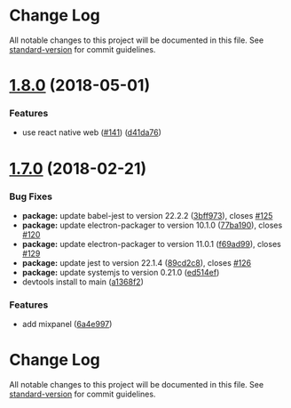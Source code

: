 # Change Log

All notable changes to this project will be documented in this file. See [standard-version](https://github.com/conventional-changelog/standard-version) for commit guidelines.

<a name="1.8.0"></a>
# [1.8.0](https://github.com/adamweeks/gifbar/compare/v1.7.0...v1.8.0) (2018-05-01)


### Features

* use react native web ([#141](https://github.com/adamweeks/gifbar/issues/141)) ([d41da76](https://github.com/adamweeks/gifbar/commit/d41da76))



<a name="1.7.0"></a>
# [1.7.0](https://github.com/adamweeks/gifbar/compare/v1.6.0...v1.7.0) (2018-02-21)


### Bug Fixes

* **package:** update babel-jest to version 22.2.2 ([3bff973](https://github.com/adamweeks/gifbar/commit/3bff973)), closes [#125](https://github.com/adamweeks/gifbar/issues/125)
* **package:** update electron-packager to version 10.1.0 ([77ba190](https://github.com/adamweeks/gifbar/commit/77ba190)), closes [#120](https://github.com/adamweeks/gifbar/issues/120)
* **package:** update electron-packager to version 11.0.1 ([f69ad99](https://github.com/adamweeks/gifbar/commit/f69ad99)), closes [#129](https://github.com/adamweeks/gifbar/issues/129)
* **package:** update jest to version 22.1.4 ([89cd2c8](https://github.com/adamweeks/gifbar/commit/89cd2c8)), closes [#126](https://github.com/adamweeks/gifbar/issues/126)
* **package:** update systemjs to version 0.21.0 ([ed514ef](https://github.com/adamweeks/gifbar/commit/ed514ef))
* devtools install to main ([a1368f2](https://github.com/adamweeks/gifbar/commit/a1368f2))


### Features

* add mixpanel ([6a4e997](https://github.com/adamweeks/gifbar/commit/6a4e997))



# Change Log

All notable changes to this project will be documented in this file. See [standard-version](https://github.com/conventional-changelog/standard-version) for commit guidelines.
